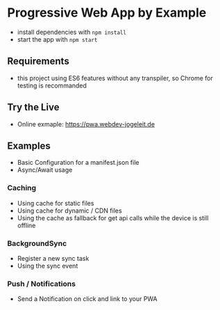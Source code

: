 # Progressive Web App by Example

* install dependencies with ``npm install``
* start the app with ``npm start``

## Requirements

* this project using ES6 features without any transpiler, so Chrome for testing is recommanded

## Try the Live

* Online exmaple: https://pwa.webdev-jogeleit.de

## Examples

* Basic Configuration for a manifest.json file
* Async/Await usage

### Caching

* Using cache for static files
* Using cache for dynamic / CDN files
* Using the cache as fallback for get api calls while the device is still offline

### BackgroundSync

* Register a new sync task
* Using the sync event

### Push / Notifications

* Send a Notification on click and link to your PWA

